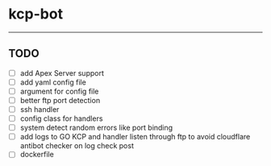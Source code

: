 # kcp-bot

---

## TODO

- [ ] add Apex Server support
- [ ] add yaml config file
- [ ] argument for config file
- [ ] better ftp port detection
- [ ] ssh handler
- [ ] config class for handlers
- [ ] system detect random errors like port binding
- [ ] add logs to GO KCP and handler listen through ftp to avoid cloudflare antibot checker on log check post
- [ ] dockerfile
